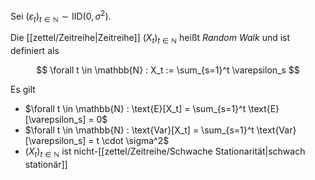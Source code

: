 Sei $(\varepsilon_t)_{t \in \mathbb{N}} \sim \text{IID}(0, \sigma^2)$.

Die [[zettel/Zeitreihe|Zeitreihe]] $(X_t)_{t \in \mathbb{N}}$ heißt *Random Walk* und ist definiert als

$$
	\forall t \in \mathbb{N} : X_t := \sum_{s=1}^t \varepsilon_s
$$

Es gilt
- $\forall t \in \mathbb{N} : \text{E}[X_t] = \sum_{s=1}^t \text{E}[\varepsilon_s] = 0$
- $\forall t \in \mathbb{N} : \text{Var}[X_t] = \sum_{s=1}^t \text{Var}[\varepsilon_s] = t \cdot \sigma^2$
- $(X_t)_{t \in \mathbb{N}}$ ist nicht-[[zettel/Zeitreihe/Schwache Stationarität|schwach stationär]]